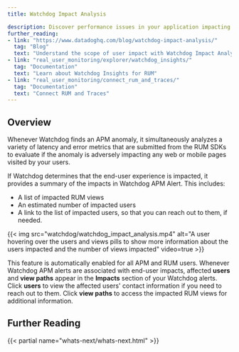 ```yaml
---
title: Watchdog Impact Analysis

description: Discover performance issues in your application impacting end users with Watchdog Impact Analysis.
further_reading:
- link: "https://www.datadoghq.com/blog/watchdog-impact-analysis/"
  tag: "Blog"
  text: "Understand the scope of user impact with Watchdog Impact Analysis"
- link: "real_user_monitoring/explorer/watchdog_insights/"
  tag: "Documentation"
  text: "Learn about Watchdog Insights for RUM"
- link: "real_user_monitoring/connect_rum_and_traces/"
  tag: "Documentation"
  text: "Connect RUM and Traces"
---
```


## Overview

Whenever Watchdog finds an APM anomaly, it simultaneously analyzes a variety of latency and error metrics that are submitted from the RUM SDKs to evaluate if the anomaly is adversely impacting any web or mobile pages visited by your users.

If Watchdog determines that the end-user experience is impacted, it provides a summary of the impacts in Watchdog APM Alert. This includes:

- A list of impacted RUM views
- An estimated number of impacted users
- A link to the list of impacted users, so that you can reach out to them, if needed.

{{< img src="watchdog/watchdog_impact_analysis.mp4" alt="A user hovering over the users and views pills to show more information about the users impacted and the number of views impacted" video=true >}}

This feature is automatically enabled for all APM and RUM users. Whenever Watchdog APM alerts are associated with end-user impacts, affected **users** and **view paths** appear in the **Impacts** section of your Watchdog alerts. Click **users** to view the affected users' contact information if you need to reach out to them. Click **view paths** to access the impacted RUM views for additional information.

## Further Reading

{{< partial name="whats-next/whats-next.html" >}}
